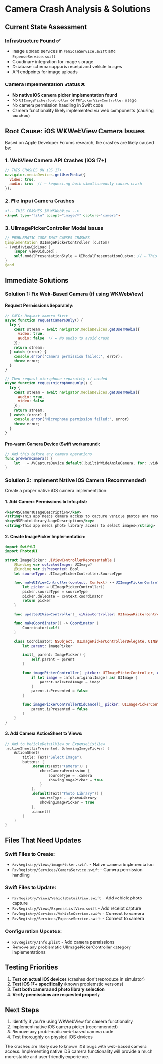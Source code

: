 # Camera Crash Analysis & Solutions

## Current State Assessment

### Infrastructure Found ✅
- Image upload services in `VehicleService.swift` and `ExpenseService.swift`
- Cloudinary integration for image storage
- Database schema supports receipt and vehicle images
- API endpoints for image uploads

### Camera Implementation Status ❌
- **No native iOS camera picker implementation found**
- No `UIImagePickerController` or `PHPickerViewController` usage
- No camera permission handling in Swift code
- Camera functionality likely implemented via web components (causing crashes)

## Root Cause: iOS WKWebView Camera Issues

Based on Apple Developer Forums research, the crashes are likely caused by:

### 1. WebView Camera API Crashes (iOS 17+)
```javascript
// THIS CRASHES ON iOS 17+
navigator.mediaDevices.getUserMedia({
  video: true,
  audio: true  // ← Requesting both simultaneously causes crash
});
```

### 2. File Input Camera Crashes
```html
<!-- THIS CRASHES IN WKWebView -->
<input type="file" accept="image/*" capture="camera">
```

### 3. UIImagePickerController Modal Issues
```swift
// PROBLEMATIC CODE THAT CAUSES CRASHES
@implementation UIImagePickerController (custom)
- (void)viewDidLoad {
    [super viewDidLoad];
    self.modalPresentationStyle = UIModalPresentationCustom; // ← This breaks camera
}
@end
```

## Immediate Solutions

### Solution 1: Fix Web-Based Camera (if using WKWebView)

#### Request Permissions Separately:
```javascript
// SAFE: Request camera first
async function requestCameraOnly() {
  try {
    const stream = await navigator.mediaDevices.getUserMedia({
      video: true,
      audio: false  // ← No audio to avoid crash
    });
    return stream;
  } catch (error) {
    console.error('Camera permission failed:', error);
    throw error;
  }
}

// Then request microphone separately if needed
async function requestMicrophoneOnly() {
  try {
    const stream = await navigator.mediaDevices.getUserMedia({
      audio: true,
      video: false
    });
    return stream;
  } catch (error) {
    console.error('Microphone permission failed:', error);
    throw error;
  }
}
```

#### Pre-warm Camera Device (Swift workaround):
```swift
// Add this before any camera operations
func prewarmCamera() {
    let _ = AVCaptureDevice.default(.builtInWideAngleCamera, for: .video, position: .front)
}
```

### Solution 2: Implement Native iOS Camera (Recommended)

Create a proper native iOS camera implementation:

#### 1. Add Camera Permissions to Info.plist:
```xml
<key>NSCameraUsageDescription</key>
<string>This app needs camera access to capture vehicle photos and receipts</string>
<key>NSPhotoLibraryUsageDescription</key>
<string>This app needs photo library access to select images</string>
```

#### 2. Create ImagePicker Implementation:
```swift
import SwiftUI
import PhotosUI

struct ImagePicker: UIViewControllerRepresentable {
    @Binding var selectedImage: UIImage?
    @Binding var isPresented: Bool
    let sourceType: UIImagePickerController.SourceType
    
    func makeUIViewController(context: Context) -> UIImagePickerController {
        let picker = UIImagePickerController()
        picker.sourceType = sourceType
        picker.delegate = context.coordinator
        return picker
    }
    
    func updateUIViewController(_ uiViewController: UIImagePickerController, context: Context) {}
    
    func makeCoordinator() -> Coordinator {
        Coordinator(self)
    }
    
    class Coordinator: NSObject, UIImagePickerControllerDelegate, UINavigationControllerDelegate {
        let parent: ImagePicker
        
        init(_ parent: ImagePicker) {
            self.parent = parent
        }
        
        func imagePickerController(_ picker: UIImagePickerController, didFinishPickingMediaWithInfo info: [UIImagePickerController.InfoKey : Any]) {
            if let image = info[.originalImage] as? UIImage {
                parent.selectedImage = image
            }
            parent.isPresented = false
        }
        
        func imagePickerControllerDidCancel(_ picker: UIImagePickerController) {
            parent.isPresented = false
        }
    }
}
```

#### 3. Add Camera ActionSheet to Views:
```swift
// Add to VehicleDetailView or ExpenseListView
.actionSheet(isPresented: $showingImagePicker) {
    ActionSheet(
        title: Text("Select Image"),
        buttons: [
            .default(Text("Camera")) {
                checkCameraPermission {
                    sourceType = .camera
                    showingImagePicker = true
                }
            },
            .default(Text("Photo Library")) {
                sourceType = .photoLibrary
                showingImagePicker = true
            },
            .cancel()
        ]
    )
}
```

## Files That Need Updates

### Swift Files to Create:
- `RevRegistry/Views/ImagePicker.swift` - Native camera implementation
- `RevRegistry/Services/CameraService.swift` - Camera permission handling

### Swift Files to Update:
- `RevRegistry/Views/VehicleDetailView.swift` - Add vehicle photo capture
- `RevRegistry/Views/ExpenseListView.swift` - Add receipt capture
- `RevRegistry/Services/VehicleService.swift` - Connect to camera
- `RevRegistry/Services/ExpenseService.swift` - Connect to camera

### Configuration Updates:
- `RevRegistry/Info.plist` - Add camera permissions
- Remove any problematic UIImagePickerController category implementations

## Testing Priorities

1. **Test on actual iOS devices** (crashes don't reproduce in simulator)
2. **Test iOS 17+ specifically** (known problematic versions)
3. **Test both camera and photo library selection**
4. **Verify permissions are requested properly**

## Next Steps

1. Identify if you're using WKWebView for camera functionality
2. Implement native iOS camera picker (recommended)
3. Remove any problematic web-based camera code
4. Test thoroughly on physical iOS devices

The crashes are likely due to known iOS bugs with web-based camera access. Implementing native iOS camera functionality will provide a much more stable and user-friendly experience.